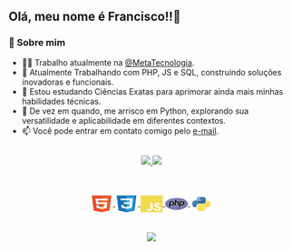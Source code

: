 ## Olá, meu nome é Francisco!!👋


### 🚀 Sobre mim
- 👩‍💻 Trabalho atualmente na [@MetaTecnologia](https://github.com/MetaTecnologiaSistemas).
- 🌱 Atualmente Trabalhando com PHP, JS e SQL, construindo soluções inovadoras e funcionais.
- 🔭 Estou estudando Ciências Exatas para aprimorar ainda mais minhas habilidades técnicas.
- 🐍 De vez em quando, me arrisco em Python, explorando sua versatilidade e aplicabilidade em diferentes contextos.
- 📫 Você pode entrar em contato comigo pelo [e-mail](mailto:franciscograveli@hotmail.com).

<!--- ⚡ Fun fact: ...-->

##
<div align="center">
  <a href="https://github.com/franciscograveli">
  <img height="180em" src="https://github-readme-stats.vercel.app/api?username=franciscograveli&show_icons=true&theme=github_dark&include_all_commits=true&count_private=true"/>
  <img height="180em" src="https://github-readme-stats.vercel.app/api/top-langs/?username=franciscograveli&layout=compact&langs_count=7&theme=github_dark"/>
</div>
  
  ##

  <div style="display: inline_block" align="center"><br>
  
  <img align="center" alt="HTML" height="30" width="40" src="https://raw.githubusercontent.com/devicons/devicon/master/icons/html5/html5-original.svg">
  <img align="center" alt="CSS" height="30" width="40" src="https://raw.githubusercontent.com/devicons/devicon/master/icons/css3/css3-original.svg">
  <img align="center" alt="Js" height="30" width="40" src="https://raw.githubusercontent.com/devicons/devicon/master/icons/javascript/javascript-plain.svg">
  <img align="center" alt="PHP" height="40" width="40" src="https://raw.githubusercontent.com/devicons/devicon/1119b9f84c0290e0f0b38982099a2bd027a48bf1/icons/php/php-original.svg">
  <img align="center" alt="Rafa-Python" height="30" width="40" src="https://raw.githubusercontent.com/devicons/devicon/master/icons/python/python-original.svg">
  
 <!-- Icons = https://github.com/devicons/devicon/tree/master/icons -->
</div>

  ##
  
  <div align="center"> 
  <a href="https://www.linkedin.com/in/francisco-carlos-609192142"target="_blank"><img src="https://img.shields.io/badge/-LinkedIn-%230077B5?style=for-the-badge&logo=linkedin&logoColor=white" target="_blank"></a> 
 
 
 
</div>
